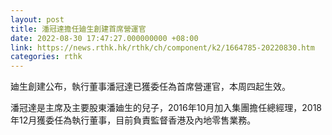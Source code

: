 ```yaml
---
layout: post
title: 潘冠達擔任廸生創建首席營運官
date: 2022-08-30 17:47:27.000000000 +08:00
link: https://news.rthk.hk/rthk/ch/component/k2/1664785-20220830.htm
categories: rthk
---
```


廸生創建公布，執行董事潘冠達已獲委任為首席營運官，本周四起生效。

潘冠達是主席及主要股東潘廸生的兒子，2016年10月加入集團擔任總經理，2018年12月獲委任為執行董事，目前負責監督香港及內地零售業務。
